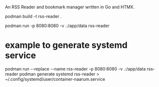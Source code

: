 An RSS Reader and bookmark manager written in Go and HTMX.

podman build -t rss-reader .

podman run -p 8080:8080 -v .:/app/data rss-reader

# example to generate systemd service
podman run --replace --name rss-reader -p 8080:8080 -v .:/app/data rss-reader
podman generate systemd rss-reader > ~/.config/systemd/user/container-naarum.service

